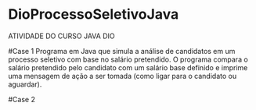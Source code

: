 # DioProcessoSeletivoJava
ATIVIDADE DO CURSO JAVA DIO

#Case 1
Programa em Java que simula a análise de candidatos em um processo seletivo com base no salário pretendido. O programa compara o salário pretendido pelo candidato com um salário base definido e imprime uma mensagem de ação a ser tomada (como ligar para o candidato ou aguardar).

#Case 2
